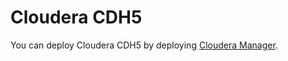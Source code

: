 Cloudera CDH5
=============

You can deploy Cloudera CDH5 by deploying [Cloudera Manager](manager/).
